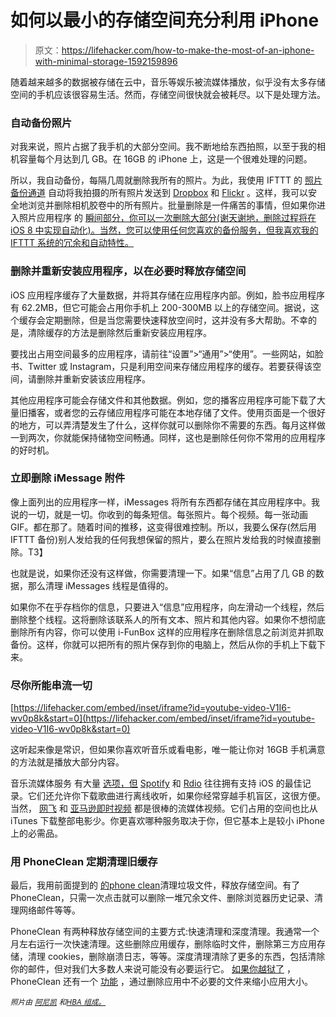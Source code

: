 # 如何以最小的存储空间充分利用 iPhone

> 原文：<https://lifehacker.com/how-to-make-the-most-of-an-iphone-with-minimal-storage-1592159896>

随着越来越多的数据被存储在云中，音乐等娱乐被流媒体播放，似乎没有太多存储空间的手机应该很容易生活。然而，存储空间很快就会被耗尽。以下是处理方法。



### 自动备份照片

对我来说，照片占据了我手机的大部分空间。我不断地给东西拍照，以至于我的相机容量每个月达到几 GB。在 16GB 的 iPhone 上，这是一个很难处理的问题。

所以，我自动备份，每隔几周就删除我所有的照片。为此，我使用 IFTTT 的 [照片备份通道](http://lifehacker.com/all-the-new-stuff-in-ifttt-for-ios-and-what-you-can-do-1032710106) 自动将我拍摄的所有照片发送到 [Dropbox](https://www.dropbox.com/) 和 [Flickr](https://www.flickr.com/) 。这样，我可以安全地浏览并删除相机胶卷中的所有照片。批量删除是一件痛苦的事情，但如果你进入照片应用程序 的 [瞬间部分，你可以一次删除大部分(谢天谢地，删除过程将在 iOS 8 中实现自动化)。当然，您可以使用任何您喜欢的备份服务，但我喜欢我的 IFTTT 系统的冗余和自动特性。](http://lifehacker.com/batch-delete-photos-in-ios-from-the-moments-section-1583798983)

### 删除并重新安装应用程序，以在必要时释放存储空间

iOS 应用程序缓存了大量数据，并将其存储在应用程序内部。例如，脸书应用程序有 62.2MB，但它可能会占用你手机上 200-300MB 以上的存储空间。据说，这个缓存会定期删除，但是当您需要快速释放空间时，这并没有多大帮助。不幸的是，清除缓存的方法是删除然后重新安装应用程序。

要找出占用空间最多的应用程序，请前往“设置”>“通用”>“使用”。一些网站，如脸书、Twitter 或 Instagram，只是利用空间来存储应用程序的缓存。若要获得该空间，请删除并重新安装该应用程序。

其他应用程序可能会存储文件和其他数据。例如，您的播客应用程序可能下载了大量旧播客，或者您的云存储应用程序可能在本地存储了文件。使用页面是一个很好的地方，可以弄清楚发生了什么，这样你就可以删除你不需要的东西。每月这样做一到两次，你就能保持储物空间畅通。同样，这也是删除任何你不常用的应用程序的好时机。

### 立即删除 iMessage 附件

像上面列出的应用程序一样，iMessages 将所有东西都存储在其应用程序中。我说的一切，就是一切。你收到的每条短信。每张照片。每个视频。每一张动画 GIF。都在那了。随着时间的推移，这变得很难控制。所以，我要么保存(然后用 IFTTT 备份)别人发给我的任何我想保留的照片，要么在照片发给我的时候直接删除。T3】

也就是说，如果你还没有这样做，你需要清理一下。如果“信息”占用了几 GB 的数据，那么清理 iMessages 线程是值得的。

如果你不在乎存档你的信息，只要进入“信息”应用程序，向左滑动一个线程，然后删除整个线程。这将删除该联系人的所有文本、照片和其他内容。如果你不想彻底删除所有内容，你可以使用 i-FunBox 这样的应用程序在删除信息之前浏览并抓取备份。这样，你就可以把所有的照片保存到你的电脑上，然后从你的手机上下载下来。

### 尽你所能串流一切

 [https://lifehacker.com/embed/inset/iframe?id=youtube-video-V1I6-wv0p8k&start=0](https://lifehacker.com/embed/inset/iframe?id=youtube-video-V1I6-wv0p8k&start=0) 

这听起来像是常识，但如果你喜欢听音乐或看电影，唯一能让你对 16GB 手机满意的方法就是播放大部分内容。

音乐流媒体服务 有大量 [选项，但](https://lifehacker.com/find-the-streaming-music-service-that-works-for-you-wit-1077168171) [Spotify](https://www.spotify.com/us/) 和 [Rdio](http://www.rdio.com/) 往往拥有支持 iOS 的最佳记录。它们还允许你下载歌曲进行离线收听，如果你经常穿越手机盲区，这很方便。当然， [网飞](https://itunes.apple.com/us/app/netflix/id363590051?mt=8) 和 [亚马逊即时视频](https://itunes.apple.com/us/app/amazon-instant-video/id545519333?mt=8) 都是很棒的流媒体视频。它们占用的空间也比从 iTunes 下载整部电影少。你更喜欢哪种服务取决于你，但它基本上是较小 iPhone 上的必需品。

### 用 PhoneClean 定期清理旧缓存

最后，我用前面提到的 [的](http://www.imobie.com/phoneclean/)[phone clean](http://lifehacker.com/phoneclean-scans-your-ios-device-to-reclaim-storage-spa-30763947)清理垃圾文件，释放存储空间。有了 PhoneClean，只需一次点击就可以删除一堆冗余文件、删除浏览器历史记录、清理网络邮件等等。

PhoneClean 有两种释放存储空间的主要方式:快速清理和深度清理。我通常一个月左右运行一次快速清理。这些删除应用缓存，删除临时文件，删除第三方应用存储，清理 cookies，删除崩溃日志，等等。深度清理清除了更多的东西，包括清除你的邮件，但对我们大多数人来说可能没有必要运行它。 [如果你越狱了](http://lifehacker.com/how-to-jailbreak-your-iphone-the-always-up-to-date-gui-5771943) ，PhoneClean 还有一个 [功能](http://www.imobie.com/guide/phoneclean/optimize-jailbreaking-device.htm) ，通过删除应用中不必要的文件来缩小应用大小。

<small>*照片由*</small> [<small>*阿尼凯*</small>](http://www.shutterstock.com/pic.mhtml?id=150988088&src=id) <small>*和*</small>[<small>*HBA 组成。*</small>](http://www.shutterstock.com/pic.mhtml?id=38362843&src=id)